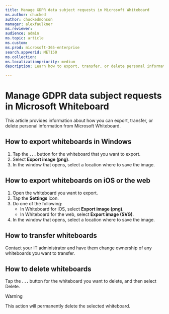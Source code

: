 ```yaml
---
title: Manage GDPR data subject requests in Microsoft Whiteboard
ms.author: chucked
author: chuckedmonson
manager: alexfaulkner
ms.reviewer: 
audience: admin
ms.topic: article
ms.custom: 
ms.prod: microsoft-365-enterprise
search.appverid: MET150
ms.collection: 
ms.localizationpriority: medium
description: Learn how to export, transfer, or delete personal information from Microsoft Whiteboard.

---
```


# Manage GDPR data subject requests in Microsoft Whiteboard

This article provides information about how you can export, transfer, or delete personal information from Microsoft Whiteboard.

## How to export whiteboards in Windows 

1. Tap the **. . .** button for the whiteboard that you want to export.
1. Select **Export image (png)**.
1. In the window that opens, select a location where to save the image.

## How to export whiteboards on iOS or the web

1. Open the whiteboard you want to export.
1. Tap the **Settings** icon.
1. Do one of the following:
   - In Whiteboard for iOS, select **Export image (png)**.
   - In Whiteboard for the web, select **Export image (SVG)**.
1. In the window that opens, select a location where to save the image.

## How to transfer whiteboards

Contact your IT administrator and have them change ownership of any whiteboards you want to transfer.

## How to delete whiteboards 

Tap the **. . .** button for the whiteboard you want to delete, and then select Delete.

> [!WARNING]
> This action will permanently delete the selected whiteboard.